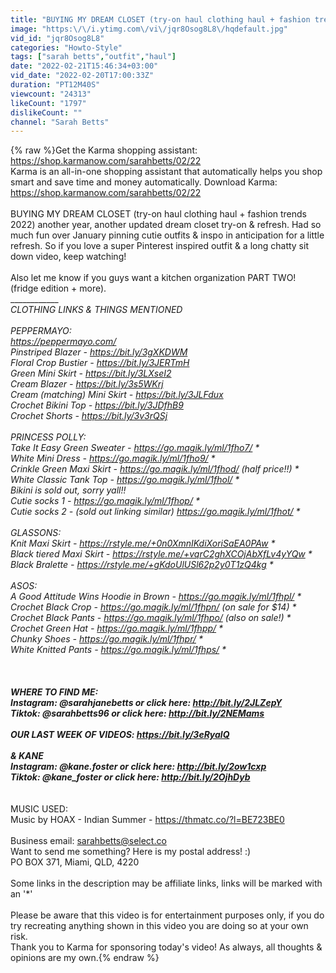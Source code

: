 ```yaml
---
title: "BUYING MY DREAM CLOSET (try-on haul clothing haul + fashion trends 2022)"
image: "https:\/\/i.ytimg.com\/vi\/jqr8Osog8L8\/hqdefault.jpg"
vid_id: "jqr8Osog8L8"
categories: "Howto-Style"
tags: ["sarah betts","outfit","haul"]
date: "2022-02-21T15:46:34+03:00"
vid_date: "2022-02-20T17:00:33Z"
duration: "PT12M40S"
viewcount: "24313"
likeCount: "1797"
dislikeCount: ""
channel: "Sarah Betts"
---
```

{% raw %}Get the Karma shopping assistant:<br /><a rel="nofollow" target="blank" href="https://shop.karmanow.com/sarahbetts/02/22">https://shop.karmanow.com/sarahbetts/02/22</a><br />Karma is an all-in-one shopping assistant that automatically helps you shop smart and save time and money automatically. Download Karma: <a rel="nofollow" target="blank" href="https://shop.karmanow.com/sarahbetts/02/22">https://shop.karmanow.com/sarahbetts/02/22</a><br /><br />BUYING MY DREAM CLOSET (try-on haul clothing haul + fashion trends 2022) another year, another updated dream closet try-on &amp; refresh. Had so much fun over January pinning cutie outfits &amp; inspo in anticipation for a little refresh. So if you love a super Pinterest inspired outfit &amp; a long chatty sit down video, keep watching! <br /><br />Also let me know if you guys want a kitchen organization PART TWO! (fridge edition + more). <br />_____________<br />CLOTHING LINKS &amp; THINGS MENTIONED<br /><br />PEPPERMAYO: <br /><a rel="nofollow" target="blank" href="https://peppermayo.com/">https://peppermayo.com/</a><br />Pinstriped Blazer - <a rel="nofollow" target="blank" href="https://bit.ly/3gXKDWM">https://bit.ly/3gXKDWM</a><br />Floral Crop Bustier - <a rel="nofollow" target="blank" href="https://bit.ly/3JERTmH">https://bit.ly/3JERTmH</a><br />Green Mini Skirt - <a rel="nofollow" target="blank" href="https://bit.ly/3LXseI2">https://bit.ly/3LXseI2</a><br />Cream Blazer -  <a rel="nofollow" target="blank" href="https://bit.ly/3s5WKrj">https://bit.ly/3s5WKrj</a><br />Cream (matching) Mini Skirt - <a rel="nofollow" target="blank" href="https://bit.ly/3JLFdux">https://bit.ly/3JLFdux</a><br />Crochet Bikini Top - <a rel="nofollow" target="blank" href="https://bit.ly/3JDfhB9">https://bit.ly/3JDfhB9</a><br />Crochet Shorts - <a rel="nofollow" target="blank" href="https://bit.ly/3v3rQSj">https://bit.ly/3v3rQSj</a><br /><br />PRINCESS POLLY:<br />Take It Easy Green Sweater - <a rel="nofollow" target="blank" href="https://go.magik.ly/ml/1fho7/">https://go.magik.ly/ml/1fho7/</a> *<br />White Mini Dress - <a rel="nofollow" target="blank" href="https://go.magik.ly/ml/1fho9/">https://go.magik.ly/ml/1fho9/</a> *<br />Crinkle Green Maxi Skirt - <a rel="nofollow" target="blank" href="https://go.magik.ly/ml/1fhod/">https://go.magik.ly/ml/1fhod/</a> (half price!!) *<br />White Classic Tank Top - <a rel="nofollow" target="blank" href="https://go.magik.ly/ml/1fhol/">https://go.magik.ly/ml/1fhol/</a> *<br />Bikini is sold out, sorry yall!! <br />Cutie socks 1 - <a rel="nofollow" target="blank" href="https://go.magik.ly/ml/1fhop/">https://go.magik.ly/ml/1fhop/</a> *<br />Cutie socks 2 - (sold out linking similar) <a rel="nofollow" target="blank" href="https://go.magik.ly/ml/1fhot/">https://go.magik.ly/ml/1fhot/</a> *<br /><br />GLASSONS:<br />Knit Maxi Skirt - <a rel="nofollow" target="blank" href="https://rstyle.me/+0n0XmnIKdiXoriSaEA0PAw">https://rstyle.me/+0n0XmnIKdiXoriSaEA0PAw</a> *<br />Black tiered Maxi Skirt - <a rel="nofollow" target="blank" href="https://rstyle.me/+vqrC2ghXCOjAbXfLv4yYQw">https://rstyle.me/+vqrC2ghXCOjAbXfLv4yYQw</a> *<br />Black Bralette - <a rel="nofollow" target="blank" href="https://rstyle.me/+gKdoUlUSl62p2y0T1zQ4kg">https://rstyle.me/+gKdoUlUSl62p2y0T1zQ4kg</a> *<br /><br />ASOS:<br />A Good Attitude Wins Hoodie in Brown - <a rel="nofollow" target="blank" href="https://go.magik.ly/ml/1fhpl/">https://go.magik.ly/ml/1fhpl/</a> *<br />Crochet Black Crop - <a rel="nofollow" target="blank" href="https://go.magik.ly/ml/1fhpn/">https://go.magik.ly/ml/1fhpn/</a> (on sale for $14) *<br />Crochet Black Pants - <a rel="nofollow" target="blank" href="https://go.magik.ly/ml/1fhpo/">https://go.magik.ly/ml/1fhpo/</a> (also on sale!) *<br />Crochet Green Hat - <a rel="nofollow" target="blank" href="https://go.magik.ly/ml/1fhpp/">https://go.magik.ly/ml/1fhpp/</a> *<br />Chunky Shoes - <a rel="nofollow" target="blank" href="https://go.magik.ly/ml/1fhpr/">https://go.magik.ly/ml/1fhpr/</a> *<br />White Knitted Pants - <a rel="nofollow" target="blank" href="https://go.magik.ly/ml/1fhps/">https://go.magik.ly/ml/1fhps/</a> *<br /><br />______________<br /><br />WHERE TO FIND ME:<br />Instagram: @sarahjanebetts or click here: <a rel="nofollow" target="blank" href="http://bit.ly/2JLZepY">http://bit.ly/2JLZepY</a><br />Tiktok: @sarahbetts96 or click here: <a rel="nofollow" target="blank" href="http://bit.ly/2NEMams">http://bit.ly/2NEMams</a><br /><br />OUR LAST WEEK OF VIDEOS: <a rel="nofollow" target="blank" href="https://bit.ly/3eRyalQ">https://bit.ly/3eRyalQ</a><br /><br />&amp; KANE<br />Instagram: @kane.foster or click here: <a rel="nofollow" target="blank" href="http://bit.ly/2ow1cxp">http://bit.ly/2ow1cxp</a><br />Tiktok: @kane_foster or click here: <a rel="nofollow" target="blank" href="http://bit.ly/2OjhDyb">http://bit.ly/2OjhDyb</a><br /><br />_______________<br />MUSIC USED:<br />Music by HOAX - Indian Summer - <a rel="nofollow" target="blank" href="https://thmatc.co/?l=BE723BE0">https://thmatc.co/?l=BE723BE0</a><br /><br />Business email: sarahbetts@select.co<br />Want to send me something? Here is my postal address! :) <br />PO BOX 371, Miami, QLD, 4220<br /><br />Some links in the description may be affiliate links, links will be marked with an '*'<br /><br />Please be aware that this video is for entertainment purposes only, if you do try recreating anything shown in this video you are doing so at your own risk. <br />Thank you to Karma for sponsoring today's video! As always, all thoughts &amp; opinions are my own.{% endraw %}

